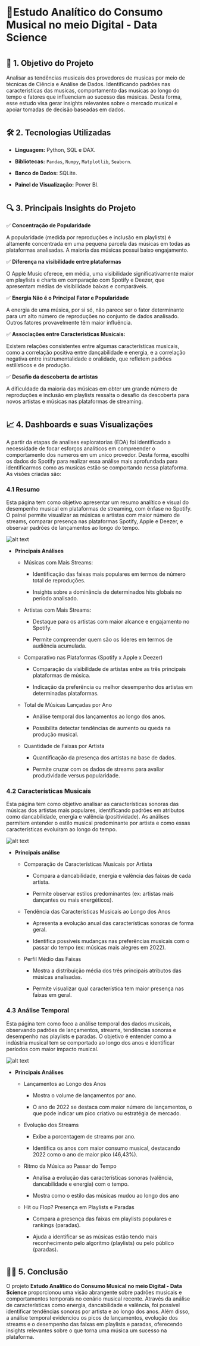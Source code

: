 # 🎸Estudo Analítico do Consumo Musical no meio Digital - Data Science

#

## 📌 1. Objetivo do Projeto

Analisar as tendências musicais dos provedores de musicas por meio de técnicas de Ciência e Análise de Dados. Identificando padrões nas caracteristicas das musicas, comportamento das musicas ao longo do tempo e fatores que influenciam ao sucesso das músicas. Desta forma, esse estudo visa gerar insights relevantes sobre o mercado musical e apoiar tomadas de decisão baseadas em dados.

#

## 🛠️ 2. Tecnologias Utilizadas

* **Linguagem:** Python, SQL e DAX.

* **Bibliotecas:** `Pandas`, `Numpy`, `Matplotlib`, `Seaborn`.

* **Banco de Dados:** SQLite.

* **Painel de Visualização:** Power BI.

#

## 🔍 3. Principais Insights do Projeto

✅ **Concentração de Popularidade**

A popularidade (medida por reproduções e inclusão em playlists) é altamente concentrada em uma pequena parcela das músicas em todas as plataformas analisadas. A maioria das músicas possui baixo engajamento.

✅ **Diferença na visibilidade entre plataformas**

O Apple Music oferece, em média, uma visibilidade significativamente maior em playlists e charts em comparação com Spotify e Deezer, que apresentam médias de visibilidade baixas e comparáveis.

✅ **Energia Não é o Principal Fator e Popularidade**

A energia de uma música, por si só, não parece ser o fator determinante para um alto número de reproduções no conjunto de dados analisado. Outros fatores provavelmente têm maior influência.

✅ **Associações entre Características Musicais:**

Existem relações consistentes entre algumas características musicais, como a correlação positiva entre dançabilidade e energia, e a correlação negativa entre instrumentalidade e oralidade, que refletem padrões estilísticos e de produção.

✅ **Desafio da descoberta de artistas**

A dificuldade da maioria das músicas em obter um grande número de reproduções e inclusão em playlists ressalta o desafio da descoberta para novos artistas e músicas nas plataformas de streaming.

#

## 📈 4. Dashboards e suas Visualizações

A partir da etapas de analises exploratorias (EDA) foi identificado a necessidade de focar esforços analiticos em compreender o comportamento dos numeros em um unico provedor. Desta forma, escolhi os dados do Spotify para realizar essa análise mais aprofundada para identificarmos como as musicas estão se comportando nessa plataforma. As visões criadas são:

### 4.1 **Resumo**

Esta página tem como objetivo apresentar um resumo analítico e visual do desempenho musical em plataformas de streaming, com ênfase no Spotify. O painel permite visualizar as músicas e artistas com maior número de streams, comparar presença nas plataformas Spotify, Apple e Deezer, e observar padrões de lançamentos ao longo do tempo.

![alt text](resumo.png)

* **Principais Análises**

    * Músicas com Mais Streams:

        * Identificação das faixas mais populares em termos de número total de reproduções.

        * Insights sobre a dominância de determinados hits globais no período analisado.

    * Artistas com Mais Streams:

        * Destaque para os artistas com maior alcance e engajamento no Spotify.

        * Permite compreender quem são os líderes em termos de audiência acumulada.

    * Comparativo nas Plataformas (Spotify x Apple x Deezer)

        * Comparação da visibilidade de artistas entre as três principais plataformas de música.

        * Indicação da preferência ou melhor desempenho dos artistas em determinadas plataformas.

    * Total de Músicas Lançadas por Ano

        * Análise temporal dos lançamentos ao longo dos anos.

        * Possibilita detectar tendências de aumento ou queda na produção musical.

    * Quantidade de Faixas por Artista

       * Quantificação da presença dos artistas na base de dados.

       * Permite cruzar com os dados de streams para avaliar produtividade versus popularidade.

### 4.2 **Características Musicais**

Esta página tem como objetivo analisar as características sonoras das músicas dos artistas mais populares, identificando padrões em atributos como dancabilidade, energia e valência (positividade). As análises permitem entender o estilo musical predominante por artista e como essas características evoluíram ao longo do tempo.

![alt text](Caracteristicas.png)

* **Principais análise**

    * Comparação de Características Musicais por Artista

        * Compara a dancabilidade, energia e valência das faixas de cada artista.

        * Permite observar estilos predominantes (ex: artistas mais dançantes ou mais energéticos).

    *  Tendência das Características Musicais ao Longo dos Anos

        * Apresenta a evolução anual das características sonoras de forma geral.

        * Identifica possíveis mudanças nas preferências musicais com o passar do tempo (ex: músicas mais alegres em 2022).

    * Perfil Médio das Faixas

        * Mostra a distribuição média dos três principais atributos das músicas analisadas.

        * Permite visualizar qual característica tem maior presença nas faixas em geral.



### 4.3 **Análise Temporal**

Esta página tem como foco a análise temporal dos dados musicais, observando padrões de lançamentos, streams, tendências sonoras e desempenho nas playlists e paradas. O objetivo é entender como a indústria musical tem se comportado ao longo dos anos e identificar períodos com maior impacto musical. 

![alt text](Temporal.png)


* **Principais Análises**

    * Lançamentos ao Longo dos Anos

        * Mostra o volume de lançamentos por ano.

        * O ano de 2022 se destaca com maior número de lançamentos, o que pode indicar um pico criativo ou estratégia de mercado.

    * Evolução dos Streams

        * Exibe a porcentagem de streams por ano.

        * Identifica os anos com maior consumo musical, destacando 2022 como o ano de maior pico (46,43%).

    * Ritmo da Música ao Passar do Tempo

        * Analisa a evolução das características sonoras (valência, dancabilidade e energia) com o tempo.

        * Mostra como o estilo das músicas mudou ao longo dos ano

    * Hit ou Flop? Presença em Playlists e Paradas

        * Compara a presença das faixas em playlists populares e rankings (paradas).

        * Ajuda a identificar se as músicas estão tendo mais reconhecimento pelo algoritmo (playlists) ou pelo público (paradas).

# 

## ✍🏽 5. Conclusão

O projeto **Estudo Analítico do Consumo Musical no meio Digital - Data Science** proporcionou uma visão abrangente sobre padrões musicais e comportamentos temporais no cenário musical recente. Através da análise de características como energia, dancabilidade e valência, foi possível identificar tendências sonoras por artista e ao longo dos anos. Além disso, a análise temporal evidenciou os picos de lançamentos, evolução dos streams e o desempenho das faixas em playlists e paradas, oferecendo insights relevantes sobre o que torna uma música um sucesso na plataforma.

